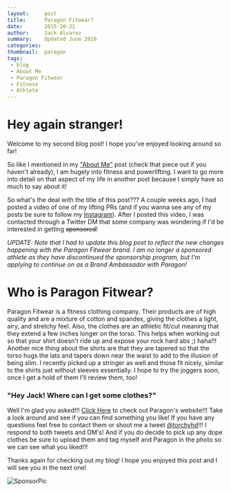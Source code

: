 ```yaml
---
layout:     post
title:      Paragon Fitwear?
date:       2015-10-21
author:     Jack Alvarez
summary:    Updated June 2016
categories:
thumbnail:  paragon
tags:
 - blog
 - About Me
 - Paragon Fitwear
 - Fitness
 - Athlete
---
```


# Hey again stranger!
Welcome to my second blog post! I hope you've enjoyed looking around so far!

So like I mentioned in my ["About Me"][1] post (check that piece out if you haven't already), I am hugely into fitness and powerlifting.  I want to go more into detail on that aspect of my life in another post because I simply have so much to say about it!

So what's the deal with the title of this post??? A couple weeks ago, I had posted a video of one of my lifting PRs (and if you wanna see any of my posts be sure to follow my [Instagram][2]).  After I posted this video, I was contacted through a Twitter DM that some company was wondering if I'd be interested in getting ~~sponsored~~!

_UPDATE: Note that I had to update this blog post to reflect the new changes happening with the Paragon Fitwear brand.  I am no longer a sponsored athlete as they have discontinued the sponsorship program, but I'm applying to continue on as a Brand Ambassador with Paragon!_  

# Who is Paragon Fitwear?
Paragon Fitwear is a fitness clothing company.  Their products are of high quality and are a mixture of cotton and spandex, giving the clothes a light, airy, and stretchy feel.  Also, the clothes are an athletic fit/cut meaning that they extend a few inches longer on the torso.  This helps when working out so that your shirt doesn't ride up and expose your rock hard abs ;) haha!!! Another nice thing about the shirts are that they are tapered so that the torso hugs the lats and tapers down near the waist to add to the illusion of being slim.  I recently picked up a stringer as well and those fit nicely, similar to the shirts just without sleeves essentially.  I hope to try the joggers soon, once I get a hold of them I'll review them, too!

### "Hey Jack! Where can I get some clothes?"
Well I'm glad you asked!!! [Click Here][3] to check out Paragon's website!!! Take a look around and see if you can find something you like!  If you have any questions feel free to contact them or shoot me a tweet [@torchyhd][4]!!! I respond to both tweets and DM's! And if you do decide to pick up any dope clothes be sure to upload them and tag myself and Paragon in the photo so we can see what you liked!!!

Thanks again for checking out my blog! I hope you enjoyed this post and I will see you in the next one!


![SponsorPic](https://scontent-lax3-1.xx.fbcdn.net/hphotos-xpa1/t31.0-8/12087165_10206300700729554_9161392165512389853_o.jpg)

[1]: http://jackalvarez.me/2015/10/15/First-Blog/
[2]: http://www.instagram.com/torchyhd
[3]: http://paragonfitwear.com?rfsn=134828.6de5d
[4]: http://twitter.com/torchyhd
